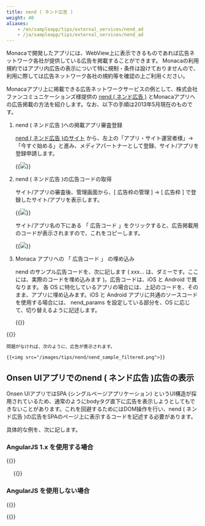```yaml
---
title: nend ( ネンド広告 )
weight: 40
aliases: 
    - /en/sampleapp/tips/external_services/nend_ad
    - /ja/sampleapp/tips/external_services/nend_ad
---
```


Monacaで開発したアプリには、WebView上に表示できるものであれば広告ネットワーク各社が提供している広告を掲載することができます。
Monacaの利用規約ではアプリ内広告の表示について特に規制・条件は設けておりませんので、利用に際しては広告ネットワーク各社の規約等を確認の上ご利用ください。

Monacaアプリ上に掲載できる広告ネットワークサービスの例として、株式会社ファンコミュニケーションズ様提供の
[nend ( ネンド広告 )](http://nend.net/) とMonacaアプリへの広告掲載の方法を紹介します。なお、以下の手順は2013年5月現在のものです。

1. nend ( ネンド広告 )への掲載アプリ審査登録
  
    [nend ( ネンド広告 )のサイト](http://nend.net/) から、左上の「アプリ・サイト運営者様」→「今すぐ始める」と進み、メディアパートナーとして登録、サイト/アプリを登録申請します。

    {{<img src="/images/tips/nend/nend_top.png">}}

2. nend ( ネンド広告 )の広告コードの取得

    サイト/アプリの審査後、管理画面から、[ 広告枠の管理 ] → [ 広告枠 ] で登録したサイト/アプリを表示します。

    {{<img src="/images/tips/nend/nend_manage.png">}}

    サイト/アプリ名の下にある 「 広告コード 」をクリックすると、広告掲載用のコードが表示されますので、これをコピーします。

    {{<img src="/images/tips/nend/nend_code.png">}}

3. Monaca アプリへの 「 広告コード 」 の埋め込み

    nend のサンプル広告コードを、次に記します ( xxx... は、ダミーです。ここには、実際のコードを埋め込みます )。広告コードは、iOS と Android で異なります。 各 OS に特化しているアプリの場合には、上記のコードを、そのまま、アプリに埋め込みます。iOS と Android アプリに共通のソースコードを使用する場合には、 nend_params を設定している部分を、OS に応じて、切り替えるように記述します。

    {{<highlight html>}}
<head>
<meta name="viewport" content="width=device-width, height=device-height, initial-scale=1, maximum-scale=1, user-scalable=no">
<script src="components/loader.js"></script>
<script>

  var nend_params;

  //iOS/Androidアプリそれぞれに共通のコードとする場合は下記のように処理を切り分けます。
  if( monaca.isIOS ){
    nend_params = {"media":xxxx,"site":xxxxx,"spot":xxxxx,"type":x,"oriented":x}; // iOS
  }
  if( monaca.isAndroid ){
    nend_params = {"media":xxxx,"site":xxxxx,"spot":xxxxx,"type":x,"oriented":x}; // Android
  }


  //広告をタップするとそのままリンク先を開いてしまうことがありますので、その対策を記述します。
  window.addEventListener('load', function() {
    var nend_links = document.querySelectorAll('.nend_wrapper a');
    for(var i = 0; i < nend_links.length; i+=1){
      (function() {
        var href = nend_links[i].href;
        nend_links[i].href = "#";
        nend_links[i].onclick = function(){window.open(href); return false;}
      })();
    }
  });
</script>
</head>

<!--広告を貼付けたい箇所に下記のコードを記入します-->
<div class="nend_wrapper"><script src="http://js1.nend.net/js/nendAdLoader.js"></script></div>
    {{</highlight>}}

    問題がなければ、次のように、広告が表示されます。

    {{<img src="/images/tips/nend/nend_sample_filtered.png">}}

## Onsen UIアプリでのnend ( ネンド広告 )広告の表示

Onsen UIアプリではSPA (シングルページアプリケーション)
というUI構造が採用されているため、通常のようにbodyタグ直下に広告を表示しようとしてもできないことがあります。これを回避するためにはDOM操作を行い、nend ( ネンド広告 )の広告をSPAのページ上に表示するコードを記述する必要があります。

具体的な例を、次に記します。

### AngularJS 1.x を使用する場合

{{<highlight html>}}
<!-- index.html -->
<html ng-app="myApp">
　<head>
  <meta charset="utf-8">
  <meta name="viewport" content="width=device-width, initial-scale=1, maximum-scale=1, user-scalable=no">
  <script src="components/loader.js"></script>
  <link rel="stylesheet" href="components/loader.css">
  <link rel="stylesheet" href="css/style.css">
  <script>
      var nend_params = {"media":xxxx,"site":xxxx,"spot":xxxx,"type":xxxx,"oriented":xxxx};
      var app = angular.module('myApp', ['onsen']);

      app.directive('nendAdInjector', function () {
          return {
              link : function(scope, element) {
                  var nendOriginalElem = angular.element(document.querySelector('#nend_wrapper'));
                  element.replaceWith(nendOriginalElem.clone());
              }
          }
      });
    </script>
  </head>
  <body>
    <ons-navigator var="myNavigator" page="page1.html"></ons-navigator>
    <div id="nend_wrapper"><script type="text/javascript" src="http://js1.nend.net/js/nendAdLoader.js"></script></div>
  </body>
</html>

<!-- page1.html -->
<ons-page>
  <nend-ad-injector></nend-ad-injector>
</ons-page>
{{</highlight>}}

### AngularJS を使用しない場合

{{<highlight html>}}
<!-- index.html -->
<html>
  <head>
    <meta charset="utf-8">
    <meta name="viewport" content="width=device-width, initial-scale=1, maximum-scale=1, user-scalable=no">
    <script src="components/loader.js"></script>
    <link rel="stylesheet" href="components/loader.css">
    <link rel="stylesheet" href="css/style.css">
    <script>
      ons.bootstrap();
      var nend_params = {"media":xxxx,"site":xxxx,"spot":xxxx,"type":xxxx,"oriented":xxxx};
      ons.ready(function() {
          var nendOriginalElem = angular.element(document.querySelector('#nend_wrapper'));
          var nendInjectElem1 = angular.element(document.querySelector('#new_nend_wrapper'));
          nendInjectElem1.replaceWith(nendOriginalElem.clone());
      });
    </script>
  </head>
  <body>
    <ons-navigator var="myNavigator" page="page1.html"></ons-navigator>
    <div id="nend_wrapper"><script type="text/javascript" src="http://js1.nend.net/js/nendAdLoader.js"></script></div>
  </body>
</html>

<!-- page1.html -->
<ons-page>
  <div id="new_nend_wrapper"></div>
</ons-page>
{{</highlight>}}
